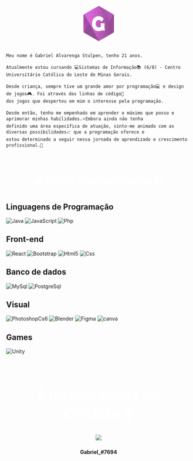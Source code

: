 


<div style="display:flex; justify-content:center;" align="center";>
  
 <img src="https://media.tenor.com/sWsqhP50KdQAAAAC/rgb-rainbow.gif" width="40%" height="7px">
  
  <img src='logoGab.png'  width="95" height="95px">
  
   <img src="https://media.tenor.com/sWsqhP50KdQAAAAC/rgb-rainbow.gif"  width="40%" height="7px">

  
</div>
<br>


```
Meu nome é Gabriel Alvarenga Stulpen, tenho 21 anos.

Atualmente estou cursando 💻Sistemas de Informação📚 (6/8) - Centro Universitário Católica do Leste de Minas Gerais.

Desde criança, sempre tive um grande amor por programação💻 e design de jogos🎮. Foi através das linhas de código📝 
dos jogos que despertou em mim o interesse pela programação. 

Desde então, tenho me empenhado em aprender o máximo que posso e aprimorar minhas habilidades.⭐Embora ainda não tenha
definido uma área específica de atuação, sinto-me animado com as diversas possibilidades📈 que a programação oferece e 
estou determinado a seguir nessa jornada de aprendizado e crescimento profissional.💎 

```


<img src="https://media.tenor.com/sWsqhP50KdQAAAAC/rgb-rainbow.gif" width="100%" height="7px">



<h2 align="center" style="color:white; font-size: 28px; font-weight:bold;">  💻Tenho conhecimento:📚 </h2>

## Linguagens de Programação 
![Java](https://img.shields.io/badge/Java-ED8B00?style=for-the-badge&logo=openjdk&logoColor=white)
![JavaScript](https://img.shields.io/badge/JavaScript-F7DF1E?style=for-the-badge&logo=javascript&logoColor=black)
![Php](https://img.shields.io/badge/PHP-777BB4?style=for-the-badge&logo=php&logoColor=white)

## Front-end
![React](https://img.shields.io/badge/React-20232A?style=for-the-badge&logo=react&logoColor=61DAFB)
![Bootstrap](https://img.shields.io/badge/Bootstrap-563D7C?style=for-the-badge&logo=bootstrap&logoColor=white)
![Html5](https://img.shields.io/badge/HTML5-E34F26?style=for-the-badge&logo=html5&logoColor=white)
![Css](https://img.shields.io/badge/CSS3-1572B6?style=for-the-badge&logo=css3&logoColor=white)

## Banco de dados
![MySql](https://img.shields.io/badge/MySQL-005C84?style=for-the-badge&logo=mysql&logoColor=white)
![PostgreSql](https://img.shields.io/badge/PostgreSQL-316192?style=for-the-badge&logo=postgresql&logoColor=white)

## Visual
![PhotoshopCs6](https://img.shields.io/badge/Adobe%20Photoshop-31A8FF?style=for-the-badge&logo=Adobe%20Photoshop&logoColor=black)
![Blender](https://img.shields.io/badge/blender-%23F5792A.svg?style=for-the-badge&logo=blender&logoColor=white)
![Figma](https://img.shields.io/badge/Figma-F24E1E?style=for-the-badge&logo=figma&logoColor=white)
![canva](https://img.shields.io/badge/Canva-%2300C4CC.svg?&style=for-the-badge&logo=Canva&logoColor=white)

## Games
![Unity](https://img.shields.io/badge/Unity-100000?style=for-the-badge&logo=unity&logoColor=white)

<img src="https://media.tenor.com/sWsqhP50KdQAAAAC/rgb-rainbow.gif" width="100%" height="7px">


<div align="center">
<h2 align="center" style="color:white; font-size: 40px; font-weight:bold;" >📲 Informações de Contato 📩 </h2>

<a> <img src="https://img.shields.io/badge/Discord-7289DA?style=for-the-badge&logo=discord&logoColor=white"></a> <h4>Gabriel_#7694</h4>
</div>

<br>
<img src="https://media.tenor.com/sWsqhP50KdQAAAAC/rgb-rainbow.gif" width="100%" height="7px">







